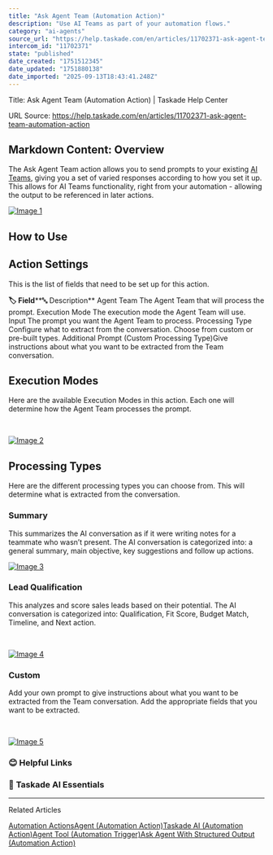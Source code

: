 ```yaml
---
title: "Ask Agent Team (Automation Action)"
description: "Use AI Teams as part of your automation flows."
category: "ai-agents"
source_url: "https://help.taskade.com/en/articles/11702371-ask-agent-team-automation-action"
intercom_id: "11702371"
state: "published"
date_created: "1751512345"
date_updated: "1751880138"
date_imported: "2025-09-13T18:43:41.248Z"
---
```


Title: Ask Agent Team (Automation Action) | Taskade Help Center

URL Source: https://help.taskade.com/en/articles/11702371-ask-agent-team-automation-action

Markdown Content:
Overview
--------

The Ask Agent Team action allows you to send prompts to your existing [AI Teams](https://help.taskade.com/en/articles/9586050-ai-teams), giving you a set of varied responses according to how you set it up. This allows for AI Teams functionality, right from your automation - allowing the output to be referenced in later actions.

[![Image 1](https://downloads.intercomcdn.com/i/o/plyqw4hf/1607124040/ae17fc36bc03525fbc2efcabc580/CleanShot+2025-07-07+at+17_14_40%402x.png?expires=1757790000&signature=2223d2e6af12d6a4c4e412de7cec6583c0e7ec2b39d000a73e0a6164ff912c63&req=dSYnEch8mYFbWfMW1HO4zboTaWy4%2FCP6PvMsbye3mQzgMce4S6Jxd4i%2BkEZu%0AEJuIOJfiZFeZLvLAN8s%3D%0A)](https://downloads.intercomcdn.com/i/o/plyqw4hf/1607124040/ae17fc36bc03525fbc2efcabc580/CleanShot+2025-07-07+at+17_14_40%402x.png?expires=1757790000&signature=2223d2e6af12d6a4c4e412de7cec6583c0e7ec2b39d000a73e0a6164ff912c63&req=dSYnEch8mYFbWfMW1HO4zboTaWy4%2FCP6PvMsbye3mQzgMce4S6Jxd4i%2BkEZu%0AEJuIOJfiZFeZLvLAN8s%3D%0A)

**How to Use**
--------------

**Action Settings**
-------------------

This is the list of fields that need to be set up for this action.

**🏷️ Field****🔤 Description**
Agent Team The Agent Team that will process the prompt.
Execution Mode The execution mode the Agent Team will use.
Input The prompt you want the Agent Team to process.
Processing Type Configure what to extract from the conversation. Choose from custom or pre-built types.
Additional Prompt (Custom Processing Type)Give instructions about what you want to be extracted from the Team conversation.

**Execution Modes**
-------------------

Here are the available Execution Modes in this action. Each one will determine how the Agent Team processes the prompt.

​

[![Image 2](https://downloads.intercomcdn.com/i/o/plyqw4hf/1607127425/560cb7f5959056802c229505826e/CleanShot+2025-07-07+at+17_17_45%402x.png?expires=1757790000&signature=3c7eba7debb713c010a9882eed74fea46a9ad966e235cdde1c4a283029b947b5&req=dSYnEch8moVdXPMW1HO4zTYrntQCxPSuH9LBOtfzlaDnOjV6nmiWjQX3NmJz%0Az7O2Y59ScXYr6rVZAFI%3D%0A)](https://downloads.intercomcdn.com/i/o/plyqw4hf/1607127425/560cb7f5959056802c229505826e/CleanShot+2025-07-07+at+17_17_45%402x.png?expires=1757790000&signature=3c7eba7debb713c010a9882eed74fea46a9ad966e235cdde1c4a283029b947b5&req=dSYnEch8moVdXPMW1HO4zTYrntQCxPSuH9LBOtfzlaDnOjV6nmiWjQX3NmJz%0Az7O2Y59ScXYr6rVZAFI%3D%0A)

**Processing Types**
--------------------

Here are the different processing types you can choose from. This will determine what is extracted from the conversation.

### Summary

This summarizes the AI conversation as if it were writing notes for a teammate who wasn’t present. The AI conversation is categorized into: a general summary, main objective, key suggestions and follow up actions.

[![Image 3](https://downloads.intercomcdn.com/i/o/plyqw4hf/1607128437/bb6d7e923622e69d97e515afb37a/CleanShot+2025-07-07+at+17_18_28%402x.png?expires=1757790000&signature=59ca7068a20f68000b578f52743bbe75d6368e7c3d3a0faa07cff265c760ea96&req=dSYnEch8lYVcXvMW1HO4zR%2BV6avAjQCc2ZNBKW3QqgRC6UarZn6nLwx3inZ1%0AO1c0ikINuAdei17RVgw%3D%0A)](https://downloads.intercomcdn.com/i/o/plyqw4hf/1607128437/bb6d7e923622e69d97e515afb37a/CleanShot+2025-07-07+at+17_18_28%402x.png?expires=1757790000&signature=59ca7068a20f68000b578f52743bbe75d6368e7c3d3a0faa07cff265c760ea96&req=dSYnEch8lYVcXvMW1HO4zR%2BV6avAjQCc2ZNBKW3QqgRC6UarZn6nLwx3inZ1%0AO1c0ikINuAdei17RVgw%3D%0A)

### Lead Qualification

This analyzes and score sales leads based on their potential. The AI conversation is categorized into: Qualification, Fit Score, Budget Match, Timeline, and Next action.

​

[![Image 4](https://downloads.intercomcdn.com/i/o/plyqw4hf/1607129077/2fb0942cbe529a707d1f93315a96/CleanShot+2025-07-07+at+17_19_11%402x.png?expires=1757790000&signature=70de611e7924e644904a609088becda530f42866ee770336e2cbd5168dd87d2d&req=dSYnEch8lIFYXvMW1HO4zUFkm7xPI1r9toHBRw87l3rltqoebeUNcFQA4Uiy%0AqSNnYf%2BNQ6UoPTOFTe4%3D%0A)](https://downloads.intercomcdn.com/i/o/plyqw4hf/1607129077/2fb0942cbe529a707d1f93315a96/CleanShot+2025-07-07+at+17_19_11%402x.png?expires=1757790000&signature=70de611e7924e644904a609088becda530f42866ee770336e2cbd5168dd87d2d&req=dSYnEch8lIFYXvMW1HO4zUFkm7xPI1r9toHBRw87l3rltqoebeUNcFQA4Uiy%0AqSNnYf%2BNQ6UoPTOFTe4%3D%0A)

### Custom

Add your own prompt to give instructions about what you want to be extracted from the Team conversation. Add the appropriate fields that you want to be extracted.

​

[![Image 5](https://downloads.intercomcdn.com/i/o/plyqw4hf/1607130939/72b16a62c43789525a9d2eebd07c/CleanShot+2025-07-07+at+17_20_44%402x.png?expires=1757790000&signature=68e2983ab689baf2975af9b75d0e083b3e480948998c4a3da163e670c906aeb6&req=dSYnEch9nYhcUPMW1HO4zUeOHU5q%2F%2BAb1ZxXTk4j77xZqITXl47Uk2Xy08CP%0A7TcQvUynudSnkim2lqk%3D%0A)](https://downloads.intercomcdn.com/i/o/plyqw4hf/1607130939/72b16a62c43789525a9d2eebd07c/CleanShot+2025-07-07+at+17_20_44%402x.png?expires=1757790000&signature=68e2983ab689baf2975af9b75d0e083b3e480948998c4a3da163e670c906aeb6&req=dSYnEch9nYhcUPMW1HO4zUeOHU5q%2F%2BAb1ZxXTk4j77xZqITXl47Uk2Xy08CP%0A7TcQvUynudSnkim2lqk%3D%0A)

### **😊 Helpful Links**

### 🤖 **Taskade AI Essentials**

* * *

Related Articles

[Automation Actions](https://help.taskade.com/en/articles/8958470-automation-actions)[Agent (Automation Action)](https://help.taskade.com/en/articles/8958471-agent-automation-action)[Taskade AI (Automation Action)](https://help.taskade.com/en/articles/8958472-taskade-ai-automation-action)[Agent Tool (Automation Trigger)](https://help.taskade.com/en/articles/9495506-agent-tool-automation-trigger)[Ask Agent With Structured Output (Automation Action)](https://help.taskade.com/en/articles/9994450-ask-agent-with-structured-output-automation-action)
